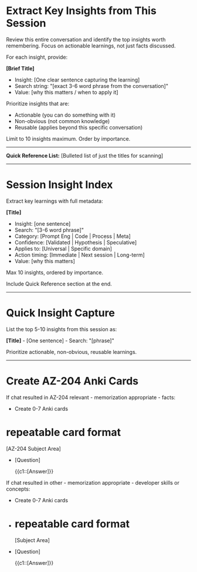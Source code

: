 


# Extract Key Insights from This Session

Review this entire conversation and identify the top insights worth remembering. Focus on actionable learnings, not just facts discussed.

For each insight, provide:

**[Brief Title]**
- Insight: [One clear sentence capturing the learning]
- Search string: "[exact 3-6 word phrase from the conversation]"
- Value: [why this matters / when to apply it]

Prioritize insights that are:
- Actionable (you can do something with it)
- Non-obvious (not common knowledge)
- Reusable (applies beyond this specific conversation)

Limit to 10 insights maximum. Order by importance.

---

**Quick Reference List:**
[Bulleted list of just the titles for scanning]

-------------------

# Session Insight Index

Extract key learnings with full metadata:

**[Title]**
- Insight: [one sentence]
- Search: "[3-6 word phrase]"
- Category: [Prompt Eng | Code | Process | Meta]
- Confidence: [Validated | Hypothesis | Speculative]
- Applies to: [Universal | Specific domain]
- Action timing: [Immediate | Next session | Long-term]
- Value: [why this matters]

Max 10 insights, ordered by importance.

Include Quick Reference section at the end.




-------------------------------------------------------

# Quick Insight Capture

List the top 5-10 insights from this session as:

**[Title]** - [One sentence] - Search: "[phrase]"

Prioritize actionable, non-obvious, reusable learnings.

----------------------------------------------------------------------


# Create AZ-204 Anki Cards

If chat resulted in AZ-204 relevant - memorization appropriate - facts:
 - Create 0-7 Anki cards


# repeatable card format
   [AZ-204 Subject Area]
   
 - [Question]
   
   {{c1::[Answer]}}

If chat resulted in other - memorization appropriate - developer skills or concepts:
 - Create 0-7 Anki cards
- # repeatable card format
   [Subject Area]
   
 - [Question]
   
   {{c1::[Answer]}}
